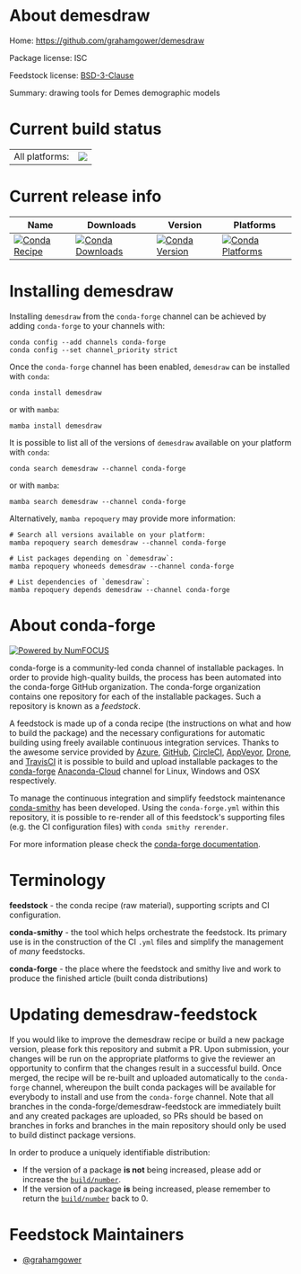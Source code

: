 About demesdraw
===============

Home: https://github.com/grahamgower/demesdraw

Package license: ISC

Feedstock license: [BSD-3-Clause](https://github.com/conda-forge/demesdraw-feedstock/blob/main/LICENSE.txt)

Summary: drawing tools for Demes demographic models

Current build status
====================


<table><tr><td>All platforms:</td>
    <td>
      <a href="https://dev.azure.com/conda-forge/feedstock-builds/_build/latest?definitionId=13530&branchName=main">
        <img src="https://dev.azure.com/conda-forge/feedstock-builds/_apis/build/status/demesdraw-feedstock?branchName=main">
      </a>
    </td>
  </tr>
</table>

Current release info
====================

| Name | Downloads | Version | Platforms |
| --- | --- | --- | --- |
| [![Conda Recipe](https://img.shields.io/badge/recipe-demesdraw-green.svg)](https://anaconda.org/conda-forge/demesdraw) | [![Conda Downloads](https://img.shields.io/conda/dn/conda-forge/demesdraw.svg)](https://anaconda.org/conda-forge/demesdraw) | [![Conda Version](https://img.shields.io/conda/vn/conda-forge/demesdraw.svg)](https://anaconda.org/conda-forge/demesdraw) | [![Conda Platforms](https://img.shields.io/conda/pn/conda-forge/demesdraw.svg)](https://anaconda.org/conda-forge/demesdraw) |

Installing demesdraw
====================

Installing `demesdraw` from the `conda-forge` channel can be achieved by adding `conda-forge` to your channels with:

```
conda config --add channels conda-forge
conda config --set channel_priority strict
```

Once the `conda-forge` channel has been enabled, `demesdraw` can be installed with `conda`:

```
conda install demesdraw
```

or with `mamba`:

```
mamba install demesdraw
```

It is possible to list all of the versions of `demesdraw` available on your platform with `conda`:

```
conda search demesdraw --channel conda-forge
```

or with `mamba`:

```
mamba search demesdraw --channel conda-forge
```

Alternatively, `mamba repoquery` may provide more information:

```
# Search all versions available on your platform:
mamba repoquery search demesdraw --channel conda-forge

# List packages depending on `demesdraw`:
mamba repoquery whoneeds demesdraw --channel conda-forge

# List dependencies of `demesdraw`:
mamba repoquery depends demesdraw --channel conda-forge
```


About conda-forge
=================

[![Powered by
NumFOCUS](https://img.shields.io/badge/powered%20by-NumFOCUS-orange.svg?style=flat&colorA=E1523D&colorB=007D8A)](https://numfocus.org)

conda-forge is a community-led conda channel of installable packages.
In order to provide high-quality builds, the process has been automated into the
conda-forge GitHub organization. The conda-forge organization contains one repository
for each of the installable packages. Such a repository is known as a *feedstock*.

A feedstock is made up of a conda recipe (the instructions on what and how to build
the package) and the necessary configurations for automatic building using freely
available continuous integration services. Thanks to the awesome service provided by
[Azure](https://azure.microsoft.com/en-us/services/devops/), [GitHub](https://github.com/),
[CircleCI](https://circleci.com/), [AppVeyor](https://www.appveyor.com/),
[Drone](https://cloud.drone.io/welcome), and [TravisCI](https://travis-ci.com/)
it is possible to build and upload installable packages to the
[conda-forge](https://anaconda.org/conda-forge) [Anaconda-Cloud](https://anaconda.org/)
channel for Linux, Windows and OSX respectively.

To manage the continuous integration and simplify feedstock maintenance
[conda-smithy](https://github.com/conda-forge/conda-smithy) has been developed.
Using the ``conda-forge.yml`` within this repository, it is possible to re-render all of
this feedstock's supporting files (e.g. the CI configuration files) with ``conda smithy rerender``.

For more information please check the [conda-forge documentation](https://conda-forge.org/docs/).

Terminology
===========

**feedstock** - the conda recipe (raw material), supporting scripts and CI configuration.

**conda-smithy** - the tool which helps orchestrate the feedstock.
                   Its primary use is in the construction of the CI ``.yml`` files
                   and simplify the management of *many* feedstocks.

**conda-forge** - the place where the feedstock and smithy live and work to
                  produce the finished article (built conda distributions)


Updating demesdraw-feedstock
============================

If you would like to improve the demesdraw recipe or build a new
package version, please fork this repository and submit a PR. Upon submission,
your changes will be run on the appropriate platforms to give the reviewer an
opportunity to confirm that the changes result in a successful build. Once
merged, the recipe will be re-built and uploaded automatically to the
`conda-forge` channel, whereupon the built conda packages will be available for
everybody to install and use from the `conda-forge` channel.
Note that all branches in the conda-forge/demesdraw-feedstock are
immediately built and any created packages are uploaded, so PRs should be based
on branches in forks and branches in the main repository should only be used to
build distinct package versions.

In order to produce a uniquely identifiable distribution:
 * If the version of a package **is not** being increased, please add or increase
   the [``build/number``](https://docs.conda.io/projects/conda-build/en/latest/resources/define-metadata.html#build-number-and-string).
 * If the version of a package **is** being increased, please remember to return
   the [``build/number``](https://docs.conda.io/projects/conda-build/en/latest/resources/define-metadata.html#build-number-and-string)
   back to 0.

Feedstock Maintainers
=====================

* [@grahamgower](https://github.com/grahamgower/)

